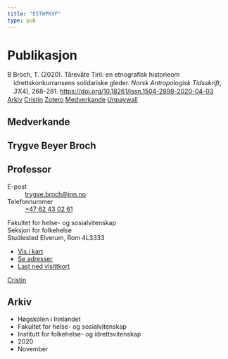 ```yaml
---
title: "E5TWPKVF"
type: pub
---
```

<h1>Publikasjon</h1>
<article id="csl-bib-container-E5TWPKVF" class="csl-bib-container">
  <div class="csl-bib-body" style="line-height: 1.35; padding-left: 1em; text-indent:-1em;">
  <div class="csl-entry">B Broch, T. (2020). T&#xE5;rev&#xE5;te Tiril: en etnografisk historieom idrettskonkurransens solidariske gleder. <i>Norsk Antropologisk Tidsskrift</i>, <i>31</i>(4), 268&#x2013;281. <a href="https://doi.org/10.18261/issn.1504-2898-2020-04-03">https://doi.org/10.18261/issn.1504-2898-2020-04-03</a></div>
</div>
  <div class="csl-bib-buttons">
    <a href="#taxonomy-article-E5TWPKVF" class="csl-bib-button">Arkiv</a>
    <a href alt="Cristin URL" class="csl-bib-button">Cristin</a>
    <a href alt="Zotero URL" class="csl-bib-button">Zotero</a>
    <a href="#contributors-article-E5TWPKVF" class="csl-bib-button">Medverkande</a>
    <a href="https://www.idunn.no/file/pdf/67253522/taarevaate_tiril_en_etnografisk_historie_om_idrettskonkurran.pdf" class="csl-bib-button">Unpaywall</a>
  </div>
  <div id="csl-bib-meta-container-E5TWPKVF"></div>
</article>
<div id="csl-bib-meta-E5TWPKVF" class="csl-bib-meta">
  <article id="contributors-article-E5TWPKVF" class="contributors-article">
    <h1>Medverkande</h1>
    <div class="personas">
<div class="vrtx-hinn-person-card">
<div class="photo">
<i class="lar la-user-circle missing-person"></i>
</div>
<div class="info">
<hgroup><h1>Trygve Beyer Broch</h1>
<h2>Professor</h2>
</hgroup><dl>
<dt>E-post</dt>
<dd>
<a href="mailto:trygve.broch@inn.no">trygve.broch@inn.no</a>
</dd>
<dt>Telefonnummer</dt>
<dd><a href="tel:+4762430261">
+47 62 43 02 61
</a></dd>
</dl>
<p>
Fakultet for helse- og sosialvitenskap<br>
Seksjon for folkehelse<br>
Studiested Elverum,
Rom 4L3333
</p>
<ul class="vrtx-hinn-links">
<li><a href="https://www.google.com/maps?q=60.88177,11.53669">Vis i kart</a></li>
<li><a href="https://www.inn.no/finn-en-ansatt/trygve-broch.html#vrtx-hinn-addresses">Se adresser</a></li>
<li><a href="https://www.inn.no/finn-en-ansatt/trygve-broch.html?vrtx=vcf">Last ned visittkort</a></li>
</ul>
</div>
</div>
<a href="https://app.cristin.no/persons/show.jsf?id=328623" alt="Cristin URL" class="personas-cristin">Cristin</a>
</div>
  </article>
  <article id="taxonomy-article-E5TWPKVF" class="taxonomy-article">
    <h1>Arkiv</h1>
    <ul>
      <li>Høgskolen i Innlandet</li>
      <li>Fakultet for helse- og sosialvitenskap</li>
      <li>Institutt for folkehelse- og idrettsvitenskap</li>
      <li>2020</li>
      <li>November</li>
    </ul>
  </article>
</div>
